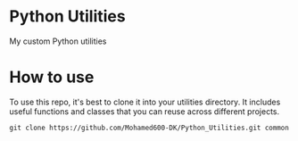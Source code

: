 # Python Utilities
My custom Python utilities

# How to use
To use this repo, it's best to clone it into your utilities directory. It includes useful functions and classes that you can reuse across different projects.
```
git clone https://github.com/Mohamed600-DK/Python_Utilities.git common
```
